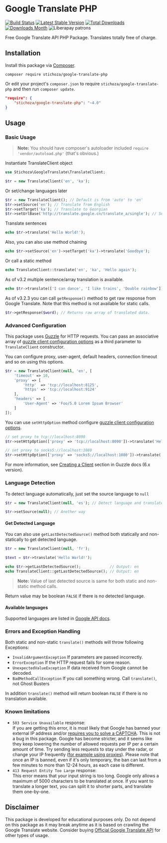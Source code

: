 Google Translate PHP
====================

[![Build Status](https://travis-ci.org/Stichoza/google-translate-php.svg?branch=master)](https://travis-ci.org/Stichoza/google-translate-php) [![Latest Stable Version](https://img.shields.io/packagist/v/Stichoza/google-translate-php.svg)](https://packagist.org/packages/stichoza/google-translate-php) [![Total Downloads](https://img.shields.io/packagist/dt/Stichoza/google-translate-php.svg)](https://packagist.org/packages/stichoza/google-translate-php) [![Downloads Month](https://img.shields.io/packagist/dm/Stichoza/google-translate-php.svg)](https://packagist.org/packages/stichoza/google-translate-php) ![Liberapay patrons](https://img.shields.io/liberapay/patrons/Changaco.svg)

Free Google Translate API PHP Package. Translates totally free of charge.

## Installation

Install this package via [Composer](https://getcomposer.org/).

```
composer require stichoza/google-translate-php
```

Or edit your project's `composer.json` to require `stichoza/google-translate-php` and then run `composer update`.

```json
"require": {
    "stichoza/google-translate-php": "~4.0"
}
```

## Usage

### Basic Usage

> **Note:** You should have composer's autoloader included `require 'vendor/autoload.php'` (that's obvious.)

Instantiate TranslateClient object

```php
use Stichoza\GoogleTranslate\TranslateClient;

$tr = new TranslateClient('en', 'ka');
```
Or set/change languages later
```php
$tr = new TranslateClient(); // Default is from 'auto' to 'en'
$tr->setSource('en'); // Translate from English
$tr->setTarget('ka'); // Translate to Georgian
$tr->setUrlBase('http://translate.google.cn/translate_a/single'); // Set Google Translate URL base (This is not necessary, only for some countries)
```
Translate sentences
```php
echo $tr->translate('Hello World!');
```
Also, you can also use method chaining
```php
echo $tr->setSource('en')->setTarget('ka')->translate('Goodbye');
```
Or call a static method
```php
echo TranslateClient::translate('en', 'ka', 'Hello again');
```

As of v3.2 multiple sentence/array translation is available.

```php
echo $tr->translate(['I can dance', 'I like trains', 'Double rainbow']);
```

As of v3.2.3 you can call `getResponse()` method to get raw response from Google Translate. Note that this method is not available for static calls.

```php
$tr->getResponse($word); // Returns raw array of translated data.
```

### Advanced Configuration

This package uses [Guzzle](https://github.com/guzzle/guzzle) for HTTP requests. You can pass an associative array of [guzzle client configuration options](http://docs.guzzlephp.org/en/latest/request-options.html) as a third parameter to `TranslateClient` constructor.

You can configure proxy, user-agent, default headers, connection timeout and so on using this options.

```php
$tr = new TranslateClient(null, 'en', [
    'timeout' => 10,
    'proxy' => [
        'http'  => 'tcp://localhost:8125',
        'https' => 'tcp://localhost:9124'
    ],
    'headers' => [
        'User-Agent' => 'Foo/5.0 Lorem Ipsum Browser'
    ]
]);
```

You can use `setHttpOption` method configure [guzzle client configuration options](http://docs.guzzlephp.org/en/latest/request-options.html).

```php
// set proxy to tcp://localhost:8090
$tr->setHttpOption(['proxy' => 'tcp://localhost:8090'])->translate('Hello');

// set proxy to socks5://localhost:1080
$tr->setHttpOption(['proxy' => 'socks5://localhost:1080'])->translate('World');
```

For more information, see [Creating a Client](http://guzzle.readthedocs.org/en/latest/quickstart.html#creating-a-client) section in Guzzle docs (6.x version).

### Language Detection

To detect language automatically, just set the source language to `null`

```php
$tr = new TranslateClient(null, 'es'); // Detect language and translate to Spanish
```

```php
$tr->setSource(null); // Another way
```

#### Get Detected Language

You can also use `getLastDetectedSource()` method both statically and non-statically to get detected language.

```php
$tr = new TranslateClient(null, 'fr');

$text = $tr->translate('Hello World!');

echo $tr->getLastDetectedSource();             // Output: en
echo TranslateClient::getLastDetectedSource(); // Output: en
```

> **Note:** Value of last detected source is same for both static and non-static method calls.

Return value may be boolean `FALSE` if there is no detected language.

#### Available languages

Supported languages are listed in [Google API docs](https://cloud.google.com/translate/docs/languages).

### Errors and Exception Handling

Both static and non-static `translate()` methods will throw following Exceptions:

 - `InvalidArgumentException` If parameters are passed incorrectly.
 - `ErrorException` If the HTTP request fails for some reason.
 - `UnexpectedValueException` If data received from Google cannot be decoded.
 - `BadMethodCallException` If you call something wrong. Call `translate()`, not Ghost Busters

In addition `translate()` method will return boolean `FALSE` if there is no translation available.

### Known limitations
 
 - `503 Service Unavailable` response:  
   If you are getting this error, it is most likely that Google has banned your external IP address and/or [requires you to solve a CAPTCHA](https://github.com/Stichoza/google-translate-php/issues/18). This is not a bug in this package. Google has become stricter, and it seems like they keep lowering the number of allowed requests per IP per a certain amount of time. Try sending less requests to stay under the radar, or change your IP frequently ([for example using proxies](#advanced-configuration)). Please note that once an IP is banned, even if it's only temporary, the ban can last from a few minutes to more than 12-24 hours, as each case is different.
 - `413 Request Entity Too Large` response:  
   This error means that your input string is too long. Google only allows a maximum of 5000 characters to be translated at once. If you want to translate a longer text, you can split it to shorter parts, and translate them one-by-one.
 
## Disclaimer

This package is developed for educational purposes only. Do not depend on this package as it may break anytime as it is based on crawling the Google Translate website. Consider buying [Official Google Translate API](https://cloud.google.com/translate/) for other types of usage.

